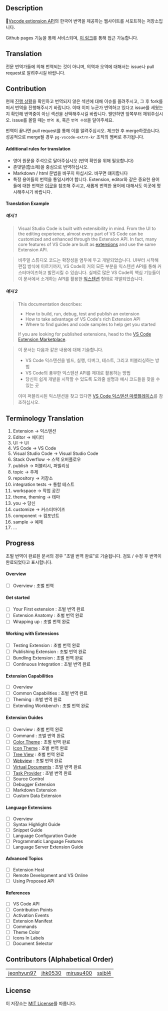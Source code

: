 
## Description

[Vscode extionsion API](https://code.visualstudio.com/api)의 한국어 번역을 제공하는 웹사이트를 서포트하는 저장소입니다.

Github pages 기능을 통해 서비스되며, [이 링크](https://pg-vscode-extn-kr.github.io/)를 통해 접근 가능합니다. 


## Translation 

전문 번역가들에 의해 번역되는 것이 아니며, 의역과 오역에 대해서는 issue나 pull request로 알려주시길 바랍니다. 

## Contribution

현재 [진행 상황](#progress)을 확인하고 번역되지 않은 섹션에 대해 이슈를 올려주시고, 그 후 fork를 떠서 번역을 진행해주시기 바랍니다. 이때 이미 누군가 번역하고 있다고 issue를 세웠는지 확인해 번역중이 아닌 섹션을 선택해주시길 바랍니다. 웬만하면 앞쪽부터 채워주십시오. issue를 올릴 때는 `번역 중`, 혹은 `번역 수정`을 달아주세요.

번역이 끝나면 pull request를 통해 이를 알려주십시오. 체크한 후 merge하겠습니다. 성공적으로 merge될 경우 `pg-vscode-extrn-kr` 조직의 멤버로 추가됩니다. 

#### Additional rules for translation
 - 영어 원문을 주석으로 달아주십시오 (번역 확인을 위해 필요합니다)
 - 존댓말(합쇼체)을 중심으로 번역하십시오.
 - Markdown / html 문법을 바꾸지 마십시오. 바꾸면 떄지합니다
 - 특정 용어들의 번역을 통일시켜야 합니다. Extension, editor와 같은 중요한 용어들에 대한 번역은 [이곳](#terminology-translation)을 참조해 주시고, 새롭게 번역한 용어에 대해서도 이곳에 명시해주시기 바랍니다.
 
 #### Translation Example 


##### 예시 1

>Visual Studio Code is built with extensibility in mind. From the UI to the editing experience, almost every part of VS Code can be customized and enhanced through the Extension API. In fact, many core features of VS Code are built as [extensions](https://github.com/Microsoft/vscode/tree/master/extensions) and use the same Extension API.

>비주얼 스튜디오 코드는 확장성을 염두에 두고 개발되었습니다. UI부터 시작해 편집 방식에 이르기까지, VS Code의 거의 모든 부분을 익스텐션 API를 통해 커스터마이즈하고 발전시킬 수 있습니다. 실제로 많은 VS Code의 핵심 기능들이  이 문서에서 소개하는 API를 활용한 [익스텐션](https://github.com/Microsoft/vscode/tree/master/extensions) 형태로 개발되었습니다. 

##### 예시 2

>This documentation describes:
>
>- How to build, run, debug, test and publish an extension
>- How to take advantage of VS Code's rich Extension API
>- Where to find guides and code samples to help get you started
>
>If you are looking for published extensions, head to the [VS Code Extension Marketplace](https://marketplace.visualstudio.com/vscode).

>이 문서는 다음과 같은 내용에 대해 기술합니다. 
>
>- VS Code 익스텐션을 빌드, 실행, 디버그, 테스트, 그리고 퍼블리싱하는 방법
>- VS Code의 풍부한 익스텐션 API를 제대로 활용하는 방법
>- 당신이 쉽게 개발을 시작할 수 있도록 도와줄 설명과 예시 코드들을 찾을 수 있는 곳
>
>이미 퍼블리시된 익스텐션을 찾고 있다면 [VS Code 익스텐션 마켓플레이스](https://marketplace.visualstudio.com/vscode)를 참조하십시오.


## Terminology Translation

1. Extension -> 익스텐션
2. Editor -> 에디터
3. UI -> UI
4. VS Code -> VS Code 
5. Visual Studio Code -> Visual Studio Code
6. Stack Overflow -> 스택 오버플로우
7. publish -> 퍼블리시, 퍼빌리싱
8. topic -> 주제
9. repository -> 저장소
10. integration tests -> 통합 테스트
11. workspace -> 작업 공간
12. theme, theming -> 테마 
13. you -> 당신
14. customize -> 커스터마이즈 
15. component -> 컴포넌트
16. sample -> 예제
17. ...

## Progress

초벌 번역이 완료된 문서의 경우 "초벌 번역 완료"로 기술됩니다. 
검토 / 수정 후 번역이 완료되었다고 표시합니다. 

#### Overview

- [ ] Overview : 초벌 번역 

#### Get started 

- [ ] Your First extension : 초벌 번역 완료
- [ ] Extension Anatomy : 초벌 번역 완료
- [ ] Wrapping up : 초벌 번역 완료

#### Working with Extensions

- [ ] Testing Extension : 초벌 번역 완료
- [ ] Publishing Extension : 초벌 번역 완료
- [ ] Bundling Extension : 초벌 번역 완료
- [ ] Continuous Integration : 초벌 번역 완료

#### Extension Capabilities

- [ ] Overview
- [ ] Common Capabilities : 초벌 번역 완료 
- [ ] Theming : 초벌 번역 완료 
- [ ] Extending Workbench : 초벌 번역 완료 

#### Extension Guides

- [ ] Overview : 초벌 번역 완료 
- [ ] Command : 초벌 번역 완료
- [ ] [Color Theme](api/extension-guides/color-theme.md) : 초벌 번역 완료
- [ ] [Icon Theme](api/extension-guides/icon-theme.md) : 초벌 번역 완료
- [ ] [Tree View](api/extension-guides/tree-view.md) : 초벌 번역 완료
- [ ] [Webview](api/extension-guides/webview.md) : 초벌 번역 완료
- [ ] [Virtual Documents](api/extension-guides/virtual-documents.md) : 초벌 번역 완료
- [ ] [Task Provider](api/extension-guides/task-provider.md) : 초벌 번역 완료
- [ ] Source Control
- [ ] Debugger Extension
- [ ] Markdown Extension
- [ ] Custom Data Extension

#### Language Extensions

- [ ] Overview
- [ ] Syntax Highlight Guide
- [ ] Snippet Guide
- [ ] Language Configuration Guide
- [ ] Programmatic Language Features
- [ ] Language Server Extension Guide

#### Advanced Topics

- [ ] Extension Host
- [ ] Remote Development and VS Online
- [ ] Using Proposed API

#### References

- [ ] VS Code API
- [ ] Contribution Points
- [ ] Activation Events
- [ ] Extension Manifest
- [ ] Commands
- [ ] Theme Color
- [ ] Icons In Labels
- [ ] Document Selector

## Contributors (Alphabetical Order)
<table>
<tr>
 <td align="center"><a href = "https://github.com/jeonhyun97">jeonhyun97</a></td>
 <td align="center"><a href = "https://github.com/jhk0530">jhk0530</a></td>
 <td align="center"><a href = "https://github.com/mirusu400">mirusu400</a></td>
 <td align="center"><a href = "https://github.com/ssibl4">ssibl4</a></td>
</tr>
</table>


## License

이 저장소는 [MIT License](http://opensource.org/licenses/MIT)를 따릅니다. 
